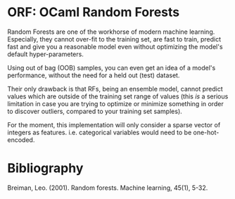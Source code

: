 # ORF: OCaml Random Forests

Random Forests are one of the workhorse of modern machine learning.
Especially, they cannot over-fit to the training set, are
fast to train, predict fast and give you a reasonable model
even without optimizing the model's default hyper-parameters.

Using out of bag (OOB) samples, you can even get an idea
of a model's performance, without the need for a held out
(test) dataset.

Their only drawback is that RFs, being an ensemble model,
cannot predict values which are outside of the training set
range of values (this _is_ a serious limitation in case you
are trying to optimize or minimize something in order to discover
outliers, compared to your training set samples).

For the moment, this implementation will only consider a sparse vector of
integers as features. i.e. categorical variables would need to be
one-hot-encoded.

# Bibliography

Breiman, Leo. (2001). Random forests. Machine learning, 45(1), 5-32.
